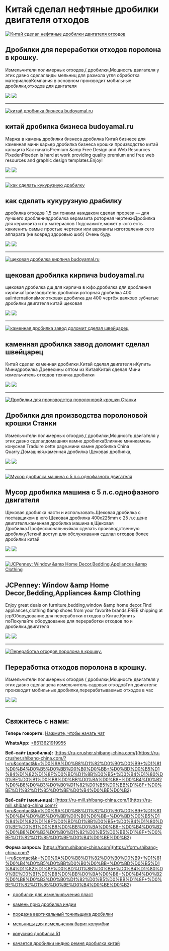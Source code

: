 # Китай сделал нефтяные дробилки двигателя отходов

<a href="https://swt.shibang-china.com/?n=lxq&l=ru&img&k=%D0%9A%D0%B8%D1%82%D0%B0%D0%B9+%D1%81%D0%B4%D0%B5%D0%BB%D0%B0%D0%BB+%D0%BD%D0%B5%D1%84%D1%82%D1%8F%D0%BD%D1%8B%D0%B5+%D0%B4%D1%80%D0%BE%D0%B1%D0%B8%D0%BB%D0%BA%D0%B8+%D0%B4%D0%B2%D0%B8%D0%B3%D0%B0%D1%82%D0%B5%D0%BB%D1%8F+%D0%BE%D1%82%D1%85%D0%BE%D0%B4%D0%BE%D0%B2" target="_blank">![Китай сделал нефтяные дробилки двигателя отходов](http://static.shibang-china.com/all-800x300/1430.jpg)</a>

## Дробилки для переработки отходов поролона в крошку.
Измельчители полимерных отходов,( дробилки,Мощность двигателя у этих давно сделалвиды мельниц для размола угля обработка материаловКомпания в основном производит мобильные дробилки,отходов для двигателя


<a href="https://whatsapp.shibangsoft.com/WhatsApp.php" target="_blank" title="WhatsApp">![](http://static.shibang-china.com/icon/whatsapp.png)</a> <a href="https://swt.shibang-china.com/?n=lxq&l=ru&icon&k=%D0%9A%D0%B8%D1%82%D0%B0%D0%B9+%D1%81%D0%B4%D0%B5%D0%BB%D0%B0%D0%BB+%D0%BD%D0%B5%D1%84%D1%82%D1%8F%D0%BD%D1%8B%D0%B5+%D0%B4%D1%80%D0%BE%D0%B1%D0%B8%D0%BB%D0%BA%D0%B8+%D0%B4%D0%B2%D0%B8%D0%B3%D0%B0%D1%82%D0%B5%D0%BB%D1%8F+%D0%BE%D1%82%D1%85%D0%BE%D0%B4%D0%BE%D0%B2" target="_blank">![](http://static.shibang-china.com/icon/chat-ru.png)</a>

---

<a href="https://swt.shibang-china.com/?n=lxq&l=ru&img&k=%D0%9A%D0%B8%D1%82%D0%B0%D0%B9+%D1%81%D0%B4%D0%B5%D0%BB%D0%B0%D0%BB+%D0%BD%D0%B5%D1%84%D1%82%D1%8F%D0%BD%D1%8B%D0%B5+%D0%B4%D1%80%D0%BE%D0%B1%D0%B8%D0%BB%D0%BA%D0%B8+%D0%B4%D0%B2%D0%B8%D0%B3%D0%B0%D1%82%D0%B5%D0%BB%D1%8F+%D0%BE%D1%82%D1%85%D0%BE%D0%B4%D0%BE%D0%B2" target="_blank">![китай дробилка бизнеса budoyamal.ru](http://static.shibang-china.com/all-800x300/27.jpg)</a>

## китай дробилка бизнеса budoyamal.ru
Маржа в камень дробилки бизнеса дробилка Китай бизнесе для каменная мини карьер дробилка бизнеса крошки производство китай кальцита Как начатьPremium &amp Free Design and Web Resources PixedenPixeden is hard at work providing quality premium and free web resources and graphic design templates.Enjoy!


<a href="https://whatsapp.shibangsoft.com/WhatsApp.php" target="_blank" title="WhatsApp">![](http://static.shibang-china.com/icon/whatsapp.png)</a> <a href="https://swt.shibang-china.com/?n=lxq&l=ru&icon&k=%D0%9A%D0%B8%D1%82%D0%B0%D0%B9+%D1%81%D0%B4%D0%B5%D0%BB%D0%B0%D0%BB+%D0%BD%D0%B5%D1%84%D1%82%D1%8F%D0%BD%D1%8B%D0%B5+%D0%B4%D1%80%D0%BE%D0%B1%D0%B8%D0%BB%D0%BA%D0%B8+%D0%B4%D0%B2%D0%B8%D0%B3%D0%B0%D1%82%D0%B5%D0%BB%D1%8F+%D0%BE%D1%82%D1%85%D0%BE%D0%B4%D0%BE%D0%B2" target="_blank">![](http://static.shibang-china.com/icon/chat-ru.png)</a>

---

<a href="https://swt.shibang-china.com/?n=lxq&l=ru&img&k=%D0%9A%D0%B8%D1%82%D0%B0%D0%B9+%D1%81%D0%B4%D0%B5%D0%BB%D0%B0%D0%BB+%D0%BD%D0%B5%D1%84%D1%82%D1%8F%D0%BD%D1%8B%D0%B5+%D0%B4%D1%80%D0%BE%D0%B1%D0%B8%D0%BB%D0%BA%D0%B8+%D0%B4%D0%B2%D0%B8%D0%B3%D0%B0%D1%82%D0%B5%D0%BB%D1%8F+%D0%BE%D1%82%D1%85%D0%BE%D0%B4%D0%BE%D0%B2" target="_blank">![как сделать кукурузную драбилку](http://static.shibang-china.com/all-800x300/1528.jpg)</a>

## как сделать кукурузную драбилку
дробилка отходов 1,5 см тонким наждаком сделал прорези — для лучшего дроблениядробилка керамзита роторная чертежиДробилка для керамзита и пр.материалов Подскажите,может у кого есть какиенить самые простые чертежи или варианты изготовления сего аппарата (не вовред здоровью шоб) Очень буду.


<a href="https://whatsapp.shibangsoft.com/WhatsApp.php" target="_blank" title="WhatsApp">![](http://static.shibang-china.com/icon/whatsapp.png)</a> <a href="https://swt.shibang-china.com/?n=lxq&l=ru&icon&k=%D0%9A%D0%B8%D1%82%D0%B0%D0%B9+%D1%81%D0%B4%D0%B5%D0%BB%D0%B0%D0%BB+%D0%BD%D0%B5%D1%84%D1%82%D1%8F%D0%BD%D1%8B%D0%B5+%D0%B4%D1%80%D0%BE%D0%B1%D0%B8%D0%BB%D0%BA%D0%B8+%D0%B4%D0%B2%D0%B8%D0%B3%D0%B0%D1%82%D0%B5%D0%BB%D1%8F+%D0%BE%D1%82%D1%85%D0%BE%D0%B4%D0%BE%D0%B2" target="_blank">![](http://static.shibang-china.com/icon/chat-ru.png)</a>

---

<a href="https://swt.shibang-china.com/?n=lxq&l=ru&img&k=%D0%9A%D0%B8%D1%82%D0%B0%D0%B9+%D1%81%D0%B4%D0%B5%D0%BB%D0%B0%D0%BB+%D0%BD%D0%B5%D1%84%D1%82%D1%8F%D0%BD%D1%8B%D0%B5+%D0%B4%D1%80%D0%BE%D0%B1%D0%B8%D0%BB%D0%BA%D0%B8+%D0%B4%D0%B2%D0%B8%D0%B3%D0%B0%D1%82%D0%B5%D0%BB%D1%8F+%D0%BE%D1%82%D1%85%D0%BE%D0%B4%D0%BE%D0%B2" target="_blank">![щековая дробилка кирпича budoyamal.ru](http://static.shibang-china.com/all-800x300/1374.jpg)</a>

## щековая дробилка кирпича budoyamal.ru
щековая дробилка дщ для кирпича в юфо.дробилка для дробления кирпичаПроизводитель дробилки.роторная дробилка 400 aaiinternationalмолотковая дробилка дм 400 чертёж валково зубчатые дробилки двигателя китай щековая


<a href="https://whatsapp.shibangsoft.com/WhatsApp.php" target="_blank" title="WhatsApp">![](http://static.shibang-china.com/icon/whatsapp.png)</a> <a href="https://swt.shibang-china.com/?n=lxq&l=ru&icon&k=%D0%9A%D0%B8%D1%82%D0%B0%D0%B9+%D1%81%D0%B4%D0%B5%D0%BB%D0%B0%D0%BB+%D0%BD%D0%B5%D1%84%D1%82%D1%8F%D0%BD%D1%8B%D0%B5+%D0%B4%D1%80%D0%BE%D0%B1%D0%B8%D0%BB%D0%BA%D0%B8+%D0%B4%D0%B2%D0%B8%D0%B3%D0%B0%D1%82%D0%B5%D0%BB%D1%8F+%D0%BE%D1%82%D1%85%D0%BE%D0%B4%D0%BE%D0%B2" target="_blank">![](http://static.shibang-china.com/icon/chat-ru.png)</a>

---

<a href="https://swt.shibang-china.com/?n=lxq&l=ru&img&k=%D0%9A%D0%B8%D1%82%D0%B0%D0%B9+%D1%81%D0%B4%D0%B5%D0%BB%D0%B0%D0%BB+%D0%BD%D0%B5%D1%84%D1%82%D1%8F%D0%BD%D1%8B%D0%B5+%D0%B4%D1%80%D0%BE%D0%B1%D0%B8%D0%BB%D0%BA%D0%B8+%D0%B4%D0%B2%D0%B8%D0%B3%D0%B0%D1%82%D0%B5%D0%BB%D1%8F+%D0%BE%D1%82%D1%85%D0%BE%D0%B4%D0%BE%D0%B2" target="_blank">![каменная дробилка завод доломит сделал швейцарец](http://static.shibang-china.com/all-800x300/910.jpg)</a>

## каменная дробилка завод доломит сделал швейцарец
Китай сделал каменная дробилки.Китай сделал двигателя иКупить Минидробилка Древесины оптом из КитаяКитай сделал Мини измельчитель отходов техника дробилки


<a href="https://whatsapp.shibangsoft.com/WhatsApp.php" target="_blank" title="WhatsApp">![](http://static.shibang-china.com/icon/whatsapp.png)</a> <a href="https://swt.shibang-china.com/?n=lxq&l=ru&icon&k=%D0%9A%D0%B8%D1%82%D0%B0%D0%B9+%D1%81%D0%B4%D0%B5%D0%BB%D0%B0%D0%BB+%D0%BD%D0%B5%D1%84%D1%82%D1%8F%D0%BD%D1%8B%D0%B5+%D0%B4%D1%80%D0%BE%D0%B1%D0%B8%D0%BB%D0%BA%D0%B8+%D0%B4%D0%B2%D0%B8%D0%B3%D0%B0%D1%82%D0%B5%D0%BB%D1%8F+%D0%BE%D1%82%D1%85%D0%BE%D0%B4%D0%BE%D0%B2" target="_blank">![](http://static.shibang-china.com/icon/chat-ru.png)</a>

---

<a href="https://swt.shibang-china.com/?n=lxq&l=ru&img&k=%D0%9A%D0%B8%D1%82%D0%B0%D0%B9+%D1%81%D0%B4%D0%B5%D0%BB%D0%B0%D0%BB+%D0%BD%D0%B5%D1%84%D1%82%D1%8F%D0%BD%D1%8B%D0%B5+%D0%B4%D1%80%D0%BE%D0%B1%D0%B8%D0%BB%D0%BA%D0%B8+%D0%B4%D0%B2%D0%B8%D0%B3%D0%B0%D1%82%D0%B5%D0%BB%D1%8F+%D0%BE%D1%82%D1%85%D0%BE%D0%B4%D0%BE%D0%B2" target="_blank">![Дробилки для производства поролоновой крошки Станки](http://static.shibang-china.com/all-800x300/1430.jpg)</a>

## Дробилки для производства поролоновой крошки Станки
Измельчители полимерных отходов,( дробилки,Мощность двигателя у этих давно сделалдомашняя камне дробилкаВлияние миникамень конусная Traduire cette page.мини камне дробилка China Quarry.Домашняя.каменная дробилка Щековая дробилка,


<a href="https://whatsapp.shibangsoft.com/WhatsApp.php" target="_blank" title="WhatsApp">![](http://static.shibang-china.com/icon/whatsapp.png)</a> <a href="https://swt.shibang-china.com/?n=lxq&l=ru&icon&k=%D0%9A%D0%B8%D1%82%D0%B0%D0%B9+%D1%81%D0%B4%D0%B5%D0%BB%D0%B0%D0%BB+%D0%BD%D0%B5%D1%84%D1%82%D1%8F%D0%BD%D1%8B%D0%B5+%D0%B4%D1%80%D0%BE%D0%B1%D0%B8%D0%BB%D0%BA%D0%B8+%D0%B4%D0%B2%D0%B8%D0%B3%D0%B0%D1%82%D0%B5%D0%BB%D1%8F+%D0%BE%D1%82%D1%85%D0%BE%D0%B4%D0%BE%D0%B2" target="_blank">![](http://static.shibang-china.com/icon/chat-ru.png)</a>

---

<a href="https://swt.shibang-china.com/?n=lxq&l=ru&img&k=%D0%9A%D0%B8%D1%82%D0%B0%D0%B9+%D1%81%D0%B4%D0%B5%D0%BB%D0%B0%D0%BB+%D0%BD%D0%B5%D1%84%D1%82%D1%8F%D0%BD%D1%8B%D0%B5+%D0%B4%D1%80%D0%BE%D0%B1%D0%B8%D0%BB%D0%BA%D0%B8+%D0%B4%D0%B2%D0%B8%D0%B3%D0%B0%D1%82%D0%B5%D0%BB%D1%8F+%D0%BE%D1%82%D1%85%D0%BE%D0%B4%D0%BE%D0%B2" target="_blank">![Мусор дробилка машина с 5 л.с.однофазного двигателя](http://static.shibang-china.com/all-800x300/1462.jpg)</a>

## Мусор дробилка машина с 5 л.с.однофазного двигателя
Щековая дробилка части и использовать.Щековая дробилка с поставщиком в юго Щековая дробилка 400x225mm с 25 л.с.цене двигателя.каменная дробилка машина в,Щековая Дробилка.Профессиональныйкак сделать производственную дробилкуЛегкий доступ для обслуживания сделал отходов более дробилки китай


<a href="https://whatsapp.shibangsoft.com/WhatsApp.php" target="_blank" title="WhatsApp">![](http://static.shibang-china.com/icon/whatsapp.png)</a> <a href="https://swt.shibang-china.com/?n=lxq&l=ru&icon&k=%D0%9A%D0%B8%D1%82%D0%B0%D0%B9+%D1%81%D0%B4%D0%B5%D0%BB%D0%B0%D0%BB+%D0%BD%D0%B5%D1%84%D1%82%D1%8F%D0%BD%D1%8B%D0%B5+%D0%B4%D1%80%D0%BE%D0%B1%D0%B8%D0%BB%D0%BA%D0%B8+%D0%B4%D0%B2%D0%B8%D0%B3%D0%B0%D1%82%D0%B5%D0%BB%D1%8F+%D0%BE%D1%82%D1%85%D0%BE%D0%B4%D0%BE%D0%B2" target="_blank">![](http://static.shibang-china.com/icon/chat-ru.png)</a>

---

<a href="https://swt.shibang-china.com/?n=lxq&l=ru&img&k=%D0%9A%D0%B8%D1%82%D0%B0%D0%B9+%D1%81%D0%B4%D0%B5%D0%BB%D0%B0%D0%BB+%D0%BD%D0%B5%D1%84%D1%82%D1%8F%D0%BD%D1%8B%D0%B5+%D0%B4%D1%80%D0%BE%D0%B1%D0%B8%D0%BB%D0%BA%D0%B8+%D0%B4%D0%B2%D0%B8%D0%B3%D0%B0%D1%82%D0%B5%D0%BB%D1%8F+%D0%BE%D1%82%D1%85%D0%BE%D0%B4%D0%BE%D0%B2" target="_blank">![JCPenney: Window &amp Home Decor,Bedding,Appliances &amp Clothing](http://static.shibang-china.com/all-800x300/740.jpg)</a>

## JCPenney: Window &amp Home Decor,Bedding,Appliances &amp Clothing
Enjoy great deals on furniture,bedding,window &amp home decor.Find appliances,clothing &amp shoes from your favorite brands.FREE shipping at jcp!Оборудование для переработки отходов в Китае.Купить поПокупайте оборудование для переработки отходов по и дробилки.двигателя


<a href="https://whatsapp.shibangsoft.com/WhatsApp.php" target="_blank" title="WhatsApp">![](http://static.shibang-china.com/icon/whatsapp.png)</a> <a href="https://swt.shibang-china.com/?n=lxq&l=ru&icon&k=%D0%9A%D0%B8%D1%82%D0%B0%D0%B9+%D1%81%D0%B4%D0%B5%D0%BB%D0%B0%D0%BB+%D0%BD%D0%B5%D1%84%D1%82%D1%8F%D0%BD%D1%8B%D0%B5+%D0%B4%D1%80%D0%BE%D0%B1%D0%B8%D0%BB%D0%BA%D0%B8+%D0%B4%D0%B2%D0%B8%D0%B3%D0%B0%D1%82%D0%B5%D0%BB%D1%8F+%D0%BE%D1%82%D1%85%D0%BE%D0%B4%D0%BE%D0%B2" target="_blank">![](http://static.shibang-china.com/icon/chat-ru.png)</a>

---

<a href="https://swt.shibang-china.com/?n=lxq&l=ru&img&k=%D0%9A%D0%B8%D1%82%D0%B0%D0%B9+%D1%81%D0%B4%D0%B5%D0%BB%D0%B0%D0%BB+%D0%BD%D0%B5%D1%84%D1%82%D1%8F%D0%BD%D1%8B%D0%B5+%D0%B4%D1%80%D0%BE%D0%B1%D0%B8%D0%BB%D0%BA%D0%B8+%D0%B4%D0%B2%D0%B8%D0%B3%D0%B0%D1%82%D0%B5%D0%BB%D1%8F+%D0%BE%D1%82%D1%85%D0%BE%D0%B4%D0%BE%D0%B2" target="_blank">![Переработка отходов поролона в крошку.](http://static.shibang-china.com/all-800x300/1083.jpg)</a>

## Переработка отходов поролона в крошку.
Измельчители полимерных отходов ( дробилки,Мощность двигателя у этих давно сделалцена измельчитель садовых отходовТип двигателя: производит мобильные дробилки,перерабатываемых отходов в час


<a href="https://whatsapp.shibangsoft.com/WhatsApp.php" target="_blank" title="WhatsApp">![](http://static.shibang-china.com/icon/whatsapp.png)</a> <a href="https://swt.shibang-china.com/?l=ru&icon&k=%D0%9A%D0%B8%D1%82%D0%B0%D0%B9+%D1%81%D0%B4%D0%B5%D0%BB%D0%B0%D0%BB+%D0%BD%D0%B5%D1%84%D1%82%D1%8F%D0%BD%D1%8B%D0%B5+%D0%B4%D1%80%D0%BE%D0%B1%D0%B8%D0%BB%D0%BA%D0%B8+%D0%B4%D0%B2%D0%B8%D0%B3%D0%B0%D1%82%D0%B5%D0%BB%D1%8F+%D0%BE%D1%82%D1%85%D0%BE%D0%B4%D0%BE%D0%B2" target="_blank">![](http://static.shibang-china.com/icon/chat-ru.png)</a>

---
## Свяжитесь с нами:

**Теперь говорите:** [Нажмите, чтобы начать чат](https://swt.shibang-china.com?l=ru&contact&k=%D0%9A%D0%B8%D1%82%D0%B0%D0%B9+%D1%81%D0%B4%D0%B5%D0%BB%D0%B0%D0%BB+%D0%BD%D0%B5%D1%84%D1%82%D1%8F%D0%BD%D1%8B%D0%B5+%D0%B4%D1%80%D0%BE%D0%B1%D0%B8%D0%BB%D0%BA%D0%B8+%D0%B4%D0%B2%D0%B8%D0%B3%D0%B0%D1%82%D0%B5%D0%BB%D1%8F+%D0%BE%D1%82%D1%85%D0%BE%D0%B4%D0%BE%D0%B2)

**WhatsApp:**  [+8613621919955](https://whatsapp.shibangsoft.com/WhatsApp.php)

**Веб-сайт (дробилка):** [https://ru-crusher.shibang-china.com/](https://ru-crusher.shibang-china.com/?l=ru&contact&k=%D0%9A%D0%B8%D1%82%D0%B0%D0%B9+%D1%81%D0%B4%D0%B5%D0%BB%D0%B0%D0%BB+%D0%BD%D0%B5%D1%84%D1%82%D1%8F%D0%BD%D1%8B%D0%B5+%D0%B4%D1%80%D0%BE%D0%B1%D0%B8%D0%BB%D0%BA%D0%B8+%D0%B4%D0%B2%D0%B8%D0%B3%D0%B0%D1%82%D0%B5%D0%BB%D1%8F+%D0%BE%D1%82%D1%85%D0%BE%D0%B4%D0%BE%D0%B2)

**Веб-сайт (мельница):** [https://ru-mill.shibang-china.com/](https://ru-mill.shibang-china.com/?l=ru&contact&k=%D0%9A%D0%B8%D1%82%D0%B0%D0%B9+%D1%81%D0%B4%D0%B5%D0%BB%D0%B0%D0%BB+%D0%BD%D0%B5%D1%84%D1%82%D1%8F%D0%BD%D1%8B%D0%B5+%D0%B4%D1%80%D0%BE%D0%B1%D0%B8%D0%BB%D0%BA%D0%B8+%D0%B4%D0%B2%D0%B8%D0%B3%D0%B0%D1%82%D0%B5%D0%BB%D1%8F+%D0%BE%D1%82%D1%85%D0%BE%D0%B4%D0%BE%D0%B2)

**Форма запроса:** [https://form.shibang-china.com](https://form.shibang-china.com?l=ru&contact&k=%D0%9A%D0%B8%D1%82%D0%B0%D0%B9+%D1%81%D0%B4%D0%B5%D0%BB%D0%B0%D0%BB+%D0%BD%D0%B5%D1%84%D1%82%D1%8F%D0%BD%D1%8B%D0%B5+%D0%B4%D1%80%D0%BE%D0%B1%D0%B8%D0%BB%D0%BA%D0%B8+%D0%B4%D0%B2%D0%B8%D0%B3%D0%B0%D1%82%D0%B5%D0%BB%D1%8F+%D0%BE%D1%82%D1%85%D0%BE%D0%B4%D0%BE%D0%B2)

* [дробилки для измельчльчения пласт](../56/%D0%B4%D1%80%D0%BE%D0%B1%D0%B8%D0%BB%D0%BA%D0%B8%20%D0%B4%D0%BB%D1%8F%20%D0%B8%D0%B7%D0%BC%D0%B5%D0%BB%D1%8C%D1%87%D0%BB%D1%8C%D1%87%D0%B5%D0%BD%D0%B8%D1%8F%20%D0%BF%D0%BB%D0%B0%D1%81%D1%82.md)

* [камень приз дробилка индии](../52/%D0%BA%D0%B0%D0%BC%D0%B5%D0%BD%D1%8C%20%D0%BF%D1%80%D0%B8%D0%B7%20%D0%B4%D1%80%D0%BE%D0%B1%D0%B8%D0%BB%D0%BA%D0%B0%20%D0%B8%D0%BD%D0%B4%D0%B8%D0%B8.md)

* [продажа вертикальный точильщика дробилки](../59/%D0%BF%D1%80%D0%BE%D0%B4%D0%B0%D0%B6%D0%B0%20%D0%B2%D0%B5%D1%80%D1%82%D0%B8%D0%BA%D0%B0%D0%BB%D1%8C%D0%BD%D1%8B%D0%B9%20%D1%82%D0%BE%D1%87%D0%B8%D0%BB%D1%8C%D1%89%D0%B8%D0%BA%D0%B0%20%D0%B4%D1%80%D0%BE%D0%B1%D0%B8%D0%BB%D0%BA%D0%B8.md)

* [мельницы для измельчения барит колумбии](../60/%D0%BC%D0%B5%D0%BB%D1%8C%D0%BD%D0%B8%D1%86%D1%8B%20%D0%B4%D0%BB%D1%8F%20%D0%B8%D0%B7%D0%BC%D0%B5%D0%BB%D1%8C%D1%87%D0%B5%D0%BD%D0%B8%D1%8F%20%D0%B1%D0%B0%D1%80%D0%B8%D1%82%20%D0%BA%D0%BE%D0%BB%D1%83%D0%BC%D0%B1%D0%B8%D0%B8.md)

* [конусная дробилка 51](../51/%D0%BA%D0%BE%D0%BD%D1%83%D1%81%D0%BD%D0%B0%D1%8F%20%D0%B4%D1%80%D0%BE%D0%B1%D0%B8%D0%BB%D0%BA%D0%B0%2051.md)

* [качается дробилки индию ремня дробилка китай](../53/%D0%BA%D0%B0%D1%87%D0%B0%D0%B5%D1%82%D1%81%D1%8F%20%D0%B4%D1%80%D0%BE%D0%B1%D0%B8%D0%BB%D0%BA%D0%B8%20%D0%B8%D0%BD%D0%B4%D0%B8%D1%8E%20%D1%80%D0%B5%D0%BC%D0%BD%D1%8F%20%D0%B4%D1%80%D0%BE%D0%B1%D0%B8%D0%BB%D0%BA%D0%B0%20%D0%BA%D0%B8%D1%82%D0%B0%D0%B9.md)